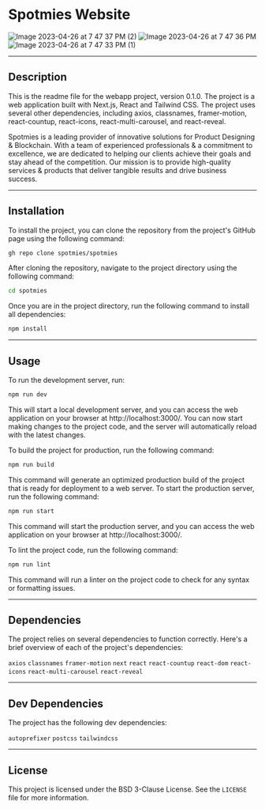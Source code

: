 # Spotmies Website

![Image 2023-04-26 at 7 47 37 PM (2)](https://user-images.githubusercontent.com/90003260/236407922-eac073a6-526b-42ed-a069-557d37479230.jpeg)
![Image 2023-04-26 at 7 47 36 PM](https://user-images.githubusercontent.com/90003260/236407973-323ee5ef-ae13-4ee4-9d11-e3e0c429dd42.jpeg)
![Image 2023-04-26 at 7 47 33 PM (1)](https://user-images.githubusercontent.com/90003260/236408112-b75a790b-5973-42a5-94df-79247e92a77a.jpeg)



---

## Description
This is the readme file for the webapp project, version 0.1.0. The project is a web application built with Next.js, React and Tailwind CSS. The project uses several other dependencies, including axios, classnames, framer-motion, react-countup, react-icons, react-multi-carousel, and react-reveal.  

Spotmies is a leading provider of innovative solutions for Product Designing & Blockchain. With a team of experienced professionals & a commitment to excellence, we are dedicated to helping our clients achieve their goals and stay ahead of the competition. Our mission is to provide high-quality services & products that deliver tangible results and drive business success.

---

## Installation
To install the project, you can clone the repository from the project's GitHub page using the following command:
```bash
gh repo clone spotmies/spotmies
```
After cloning the repository, navigate to the project directory using the following command:
```bash
cd spotmies
```

Once you are in the project directory, run the following command to install all dependencies: 
```bash
npm install
```

---

## Usage
To run the development server, run:
```bash
npm run dev
```

This will start a local development server, and you can access the web application on your browser at http://localhost:3000/. You can now start making changes to the project code, and the server will automatically reload with the latest changes.

To build the project for production, run the following command:

```bash
npm run build
```

This command will generate an optimized production build of the project that is ready for deployment to a web server.
To start the production server, run the following command:

```bash
npm run start
```
This command will start the production server, and you can access the web application on your browser at http://localhost:3000/.

To lint the project code, run the following command:
```bash
npm run lint
```
This command will run a linter on the project code to check for any syntax or formatting issues.

---

## Dependencies

The project relies on several dependencies to function correctly. Here's a brief overview of each of the project's dependencies:

`axios`
`classnames`
`framer-motion`
`next`
`react`
`react-countup`
`react-dom`
`react-icons`
`react-multi-carousel`
`react-reveal`

---

## Dev Dependencies
The project has the following dev dependencies:

`autoprefixer`
`postcss`
`tailwindcss`

---

## License

This project is licensed under the BSD 3-Clause License. See the `LICENSE` file for more information.



